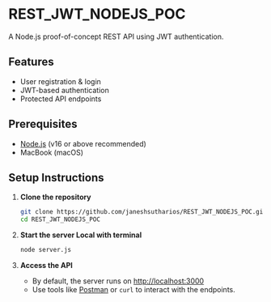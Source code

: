 # REST_JWT_NODEJS_POC

A Node.js proof-of-concept REST API using JWT authentication.

## Features

- User registration & login
- JWT-based authentication
- Protected API endpoints

## Prerequisites

- [Node.js](https://nodejs.org/) (v16 or above recommended)
- MacBook (macOS)

## Setup Instructions

1. **Clone the repository**

   ```bash
   git clone https://github.com/janeshsutharios/REST_JWT_NODEJS_POC.git
   cd REST_JWT_NODEJS_POC
   ```

2. **Start the server Local with terminal**

   ```bash
   node server.js
   ```

5. **Access the API**

   - By default, the server runs on [http://localhost:3000](http://localhost:3000)
   - Use tools like [Postman](https://www.postman.com/) or `curl` to interact with the endpoints.


